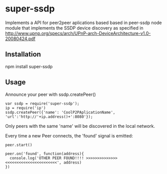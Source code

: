 super-ssdp
=========

Implements a <Super Simple> API for peer2peer aplications based based in peer-ssdp node module 
that implements the SSDP device discovery as specified in
http://www.upnp.org/specs/arch/UPnP-arch-DeviceArchitecture-v1.0-20080424.pdf

Installation
------------
npm install super-ssdp

Usage
-----
Announce your peer with ssdp.createPeer()

```
var ssdp = require('super-ssdp');
ip = require('ip')
ssdp.createPeer({'name': 'CoolP2PAplicationName', 'url':'http://'+ip.address()+':8080'}); 
```

Only peers with the same 'name' will be discovered in the local network.

Every time a new Peer connects, the 'found' signal is emitted:

````
peer.start()

peer.on('found', function(address){
  console.log('OTHER PEER FOUND!!!! >>>>>>>>>>>>>><<<<<<<<<<<<<<<<<<<<<<<', address)
})

````
